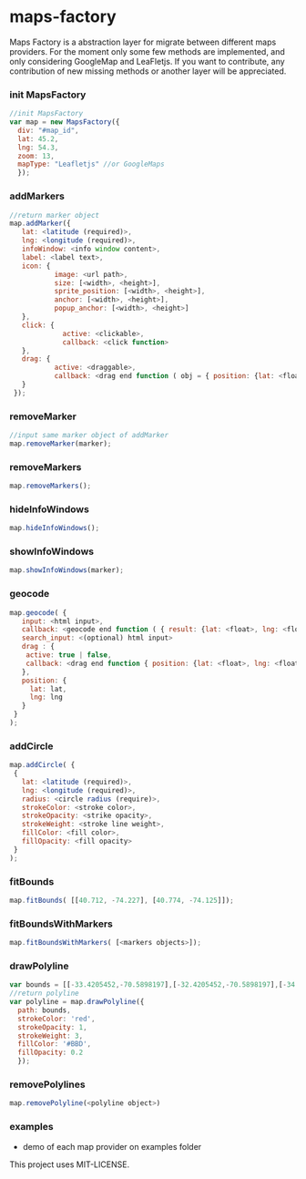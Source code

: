 # maps-factory

Maps Factory is a abstraction layer for migrate between different maps providers. For the moment only some few methods are implemented, and only considering GoogleMap and LeaFletjs. If you want to contribute, any contribution of new missing methods or another layer will be appreciated.

### init MapsFactory
```javascript
//init MapsFactory
var map = new MapsFactory({
  div: "#map_id",
  lat: 45.2,
  lng: 54.3,
  zoom: 13,
  mapType: "Leafletjs" //or GoogleMaps
  });

```
### addMarkers

```javascript
//return marker object
map.addMarker({
   lat: <latitude (required)>,
   lng: <longitude (required)>,
   infoWindow: <info window content>,
   label: <label text>,
   icon: {
           image: <url path>,
           size: [<width>, <height>],
           sprite_position: [<width>, <height>],
           anchor: [<width>, <height>],
           popup_anchor: [<width>, <height>]
   },
   click: {
             active: <clickable>,
             callback: <click function>
   },
   drag: {
           active: <draggable>,
           callback: <drag end function ( obj = { position: {lat: <float>, lng: <float> } } )>
   }
 });

```

### removeMarker
```javascript
//input same marker object of addMarker
map.removeMarker(marker);
```
### removeMarkers
```javascript
map.removeMarkers();
```
### hideInfoWindows
```javascript
map.hideInfoWindows();
```

### showInfoWindows
```javascript
map.showInfoWindows(marker);
```

### geocode
```javascript
map.geocode( {
   input: <html input>,
   callback: <geocode end function ( { result: {lat: <float>, lng: <float>, name: <string> } } , status: "OK" | "ERROR" )>
   search_input: <(optional) html input>
   drag : {
    active: true | false,
    callback: <drag end function { position: {lat: <float>, lng: <float> } } >
   },
   position: {
     lat: lat,
     lng: lng
   }
 }
);
```

### addCircle
```javascript
map.addCircle( {
 {
   lat: <latitude (required)>,
   lng: <longitude (required)>,
   radius: <circle radius (require)>,
   strokeColor: <stroke color>,
   strokeOpacity: <strike opacity>,
   strokeWeight: <stroke line weight>,
   fillColor: <fill color>,
   fillOpacity: <fill opacity>
 }
);
```
### fitBounds
```javascript
map.fitBounds( [[40.712, -74.227], [40.774, -74.125]]);
```

### fitBoundsWithMarkers
```javascript
map.fitBoundsWithMarkers( [<markers objects>]);
```


### drawPolyline
```javascript
var bounds = [[-33.4205452,-70.5898197],[-32.4205452,-70.5898197],[-34.4105452,-70.5898197],[-32.4505452,-71.5898197]];
//return polyline
var polyline = map.drawPolyline({
  path: bounds,
  strokeColor: 'red',
  strokeOpacity: 1,
  strokeWeight: 3,
  fillColor: '#BBD',
  fillOpacity: 0.2
  });

```

### removePolylines
```javascript
map.removePolyline(<polyline object>)

```

### examples
* demo of each map provider on examples folder

This project uses MIT-LICENSE.
